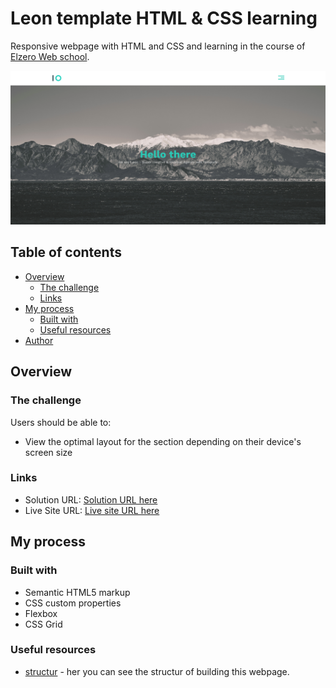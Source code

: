 # Leon template HTML & CSS learning

Responsive webpage with HTML and CSS and learning in the course of [Elzero Web school](https://github.com/ElzeroWebSchool).


![](./images/secreenshot.png)

## Table of contents

- [Overview](#overview)
  - [The challenge](#the-challenge)
  - [Links](#links)
- [My process](#my-process)
  - [Built with](#built-with)
  - [Useful resources](#useful-resources)
- [Author](#author)


## Overview

### The challenge

Users should be able to:

- View the optimal layout for the section depending on their device's screen size

### Links

- Solution URL: [Solution URL here](https://github.com/cd-wb)
- Live Site URL: [Live site URL here](https://cd-wb.github.io/Leon_template/)

## My process

### Built with

- Semantic HTML5 markup
- CSS custom properties
- Flexbox
- CSS Grid

### Useful resources

- [structur](https://www.youtube.com/playlist?list=PLDoPjvoNmBAzHSjcR-HnW9tnxyuye8KbF) - her you can see the structur of building this webpage. 

